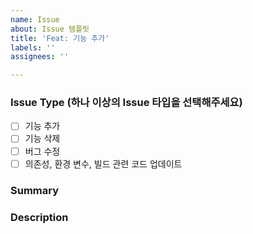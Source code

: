 ```yaml
---
name: Issue
about: Issue 템플릿
title: 'Feat: 기능 추가'
labels: ''
assignees: ''

---
```


### Issue Type (하나 이상의 Issue 타입을 선택해주세요)
- [ ] 기능 추가
- [ ] 기능 삭제
- [ ] 버그 수정
- [ ] 의존성, 환경 변수, 빌드 관련 코드 업데이트

### Summary

### Description
